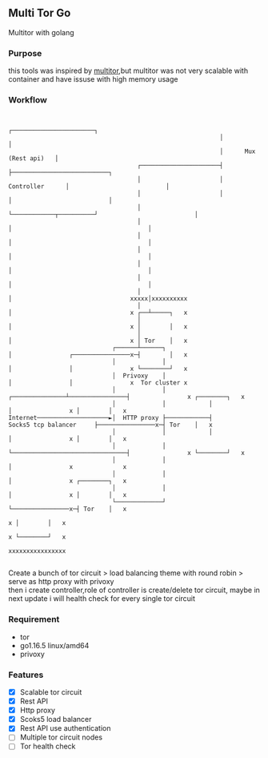 ## Multi Tor Go
Multitor with golang


### Purpose
this tools was inspired by [multitor](https://github.com/trimstray/multitor),but multitor was not very scalable with container and have issuse with high memory usage 


### Workflow

```

                                                           ┌───────────────────────┐
                                                           │                       │
                                                           │      Mux (Rest api)   │
                                    ┌──────────────────────┤                       ├───────────────────────────┐
                                    │                      │       Controller      │                           │
                                    │                      │                       │                           │
                                    │                      └────────────┬──────────┘                           │
                                    │                                   │                                      │
                                    │                                   │                                      │
                                    │                                   │                                      │
                                    │                                   │                                      │
                                    │                                   │                                      │
                                    │                                   │                                 xxxxx│xxxxxxxxxx
                                    │                                   │                                 x ┌──┴─────┐   x
                                    │                                   │                                 x │        │   x
                                    │                                   │                                 x │ Tor    │   x
                             ┌──────┴──────┐                            │                ┌────────────────x─┤        │   x
                             │             │                            │                │                x └────────┘   x
                             │  Privoxy    │                            │                │                x  Tor cluster x
                             │             │            ┌───────────────┴────────────────┤                x ┌────────┐   x
                             │             │            │                                │                x │        │   x
Internet────────────────────►│  HTTP proxy ├────────────┤        Socks5 tcp balancer     ├────────────────x─┤ Tor    │   x
                             │             │            │                                │                x │        │   x
                             │             │            └────────────────────────────────┤                x └────────┘   x
                             │             │                                             │                x              x
                             │             │                                             │                x ┌────────┐   x
                             │             │                                             │                x │        │   x
                             └─────────────┘                                             └────────────────x─┤ Tor    │   x
                                                                                                          x │        │   x
                                                                                                          x └────────┘   x
                                                                                                          xxxxxxxxxxxxxxxx
                                                                                                           

```
Create a bunch of tor circuit > load balancing theme with round robin > serve as http proxy with privoxy  
then i create controller,role of controller is create/delete tor circuit, maybe in next update i will health check for every single tor circuit

### Requirement
- tor
- go1.16.5 linux/amd64
- privoxy

### Features
- [x] Scalable tor circuit
- [x] Rest API 
- [x] Http proxy
- [x] Scoks5 load balancer
- [x] Rest API use authentication
- [ ] Multiple tor circuit nodes
- [ ] Tor health check